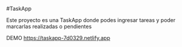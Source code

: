 #TaskApp

Este proyecto es una TaskApp donde podes ingresar tareas y poder marcarlas realizadas o pendientes

DEMO 
https://taskapp-7d0329.netlify.app
